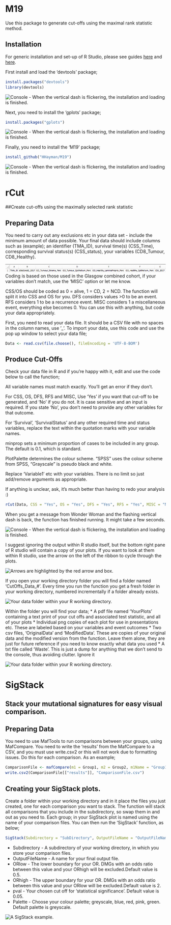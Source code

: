 
<!-- README.md is generated from README.Rmd. Please edit that file -->

# M19

<!-- badges: start -->
<!-- badges: end -->

Use this package to generate cut-offs using the maximal rank statistic
method.

## Installation

For generic installation and set-up of R Studio, please see guides
[here](https://rstudio-education.github.io/hopr/starting.html) and
[here](http://www.sthda.com/english/wiki/running-rstudio-and-setting-up-your-working-directory-easy-r-programming).

First install and load the ‘devtools’ package;

``` r
install.packages("devtools")
library(devtools)
```

![Console - When the vertical dash is flickering, the installation and
loading is finished.](images/Devtools_Install.png)

Next, you need to install the ‘gplots’ package;

``` r
install.packages("gplots")
```

![Console - When the vertical dash is flickering, the installation and
loading is finished.](images/gplots_install.png)

Finally, you need to install the ‘M19’ package;

``` r
install_github("HHayman/M19")
```

![Console - When the vertical dash is flickering, the installation and
loading is finished.](images/M19_Install.png)

# rCut

\#\#Create cut-offs using the maximally selected rank statistic

## Preparing Data

You need to carry out any exclusions etc in your data set - include the
minimum amount of data possible. Your final data should include columns
such as (example); an identifier (TMA\_ID), survival time(s)
(CSS\_Time), corresponding survival status(s) (CSS\_status), your
variables (CD8\_Tumour, CD8\_Healthy).

![Example variables to include in your data.](images/Data_Example.png)
Coding is based on those used in the Glasgow combined cohort, if your
variables don’t match, use the ‘MISC’ option or let me know.

CSS/OS should be coded as 0 = alive, 1 = CD, 2 = NCD. The function will
split it into CSS and OS for you. DFS considers values &gt;0 to be an
event. RFS considers 1 to be a recurrence event. MISC considers 1 a
miscellaneous event, everything else becomes 0. You can use this with
anything, but code your data appropriately.

First, you need to read your data file. It should be a CSV file with no
spaces in the column names, use ’\_’. To import your data, use this code
and use the pop up window to select your data file;

``` r
Data <- read.csv(file.choose(), fileEncoding = 'UTF-8-BOM')
```

## Produce Cut-Offs

Check your data file in R and if you’re happy with it, edit and use the
code below to call the function;

All variable names must match exactly. You’ll get an error if they
don’t.

For CSS, OS, DFS, RFS and MISC, Use ‘Yes’ if you want that cut-off to be
generated, and ‘No’ if you do not. It is case sensitive and an input is
required. If you state ‘No’, you don’t need to provide any other
variables for that outcome.

For ‘Survival’, ‘SurvivalStatus’ and any other required time and status
variables, replace the text within the quotation marks with your
variable names.

minprop sets a minimum proportion of cases to be included in any group.
The default is 0.1, which is standard.

PlotPalette determines the colour scheme. “SPSS” uses the colour scheme
from SPSS, “Grayscale” is pseudo black and white.

Replace ‘Variable1’ etc with your variables. There is no limit so just
add/remove arguments as appropriate.

If anything is unclear, ask, it’s much better than having to redo your
analysis :)

``` r
rCut(Data, CSS = "Yes", OS = "Yes", DFS = "Yes", RFS = "Yes", MISC = "No", minprop = 0.1, PlotPalette = "SPSS", ID = "TMA_ID", Survival = "CSS_2017", SurvivalStatus = "a0cd1ncd2_2017", DiseaseFree = "DFSmonths", DiseaseFreeStatus = "DFS", Recurrence="DFSmonths", RecurrenceStatus="FOR", Variables = c("Variable1", "Variable2", "Variable3"))
```

When you get a message from Wonder Woman and the flashing vertical dash
is back, the function has finished running. It might take a few seconds.

![Console - When the vertical dash is flickering, the installation and
loading is finished.](images/Function_Finished.png)

I suggest ignoring the output within R studio itself, but the bottom
right pane of R studio will contain a copy of your plots. If you want to
look at them within R studio, use the arrow on the left of the ribbon to
cycle through the plots.

![Arrows are highlighted by the red arrow and
box.](images/Plot_Cycle.png)

If you open your working directory folder you will find a folder named
‘CutOffs\_Data\_\#’. Every time you run the function you get a fresh
folder in your working directory, numbered incrementally if a folder
already exists.

![Your data folder within your R working
directory.](images/Data_Folder.png)

Within the folder you will find your data; \* A pdf file named
‘YourPlots’ containing a text print of your cut offs and associated test
statistic, and all of your plots \* Individual png copies of each plot
for use in presentations etc. These are labeled based on your variables
and event outcomes \* Two csv files, ‘OriginalData’ and ‘ModifiedData’.
These are copies of your original data and the modified version from the
function. Leave them alone, they are just for future reference if you
need to know exactly what data you used \* A txt file called ‘Waste’.
This is just a dump for anything that we don’t send to the console, thus
avoiding clutter. Ignore it

![Your data folder within your R working
directory.](images/Data_Folder_Contents.png)

# SigStack

## Stack your mutational signatures for easy visual comparison.

## Preparing Data

You need to use MafTools to run comparisons between your groups, using
MafCompare. You need to write the ‘results’ from the MafCompare to a
CSV, and you must use write.csv2 or this will not work due to formatting
issues. Do this for each comparison. As an example;

``` r
ComparisonFile <- mafCompare(m1 = Group1, m2 = Group2, m1Name = "Group1", m2Name = "Group2", minMut = 5)
write.csv2(ComparisonFile[["results"]], "ComparisonFile.csv")
```

## Creating your SigStack plots.

Create a folder within your working directory and in it place the files
you just created, one for each comparison you want to stack. The
function will stack all comparisons that you include in the
subdirectory, so swap them in and out as you need to. Each group; in
your SigStack plot is named using the name of your comparison files. You
can then run the ‘SigStack’ function, as below;

``` r
SigStack(Subdirectory = "SubDirectory", OutputFileName = "OutputFileName", ORlow = "0.5", ORhigh = "2", pval = "0.1", Palette = "Greyscale")
```

-   Subdirectory - A subdirectory of your working directory, in which
    you store your comparison files.
-   OutputFileName - A name for your final output file.
-   ORlow - The lower boundary for your OR. DMGs with an odds ratio
    between this value and your ORhigh will be excluded.Default value is
    0.5.
-   ORhigh - The upper boundary for your OR. DMGs with an odds ratio
    between this value and your ORlow will be excluded.Default value
    is 2.
-   pval - Your chosen cut off for ‘statistical significance’. Default
    value is 0.05.
-   Palette - Choose your colour palette; greyscale, blue, red, pink,
    green. Default palette is greyscale.

![A SigStack
example.](https://github.com/HHayman/M19/raw/main/images/SigStack_Example.TIFF)

